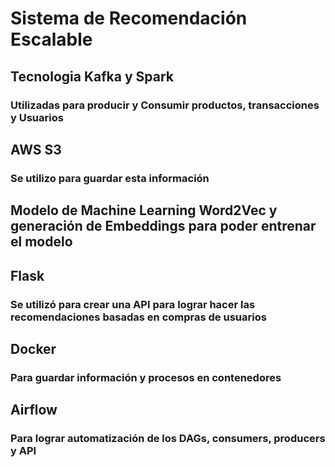 # Sistema de Recomendación Escalable
## Tecnologia Kafka y Spark 
### Utilizadas para producir y Consumir productos, transacciones y Usuarios
## AWS S3 
### Se utilizo para guardar esta información
## Modelo de Machine Learning Word2Vec y generación de Embeddings para poder entrenar el modelo
## Flask 
### Se utilizó para crear una API para lograr hacer las recomendaciones basadas en compras de usuarios 
## Docker
### Para guardar información y procesos en contenedores
## Airflow 
### Para lograr automatización de los DAGs, consumers, producers y API
